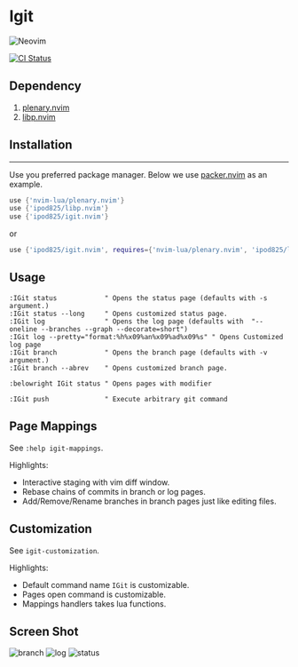 Igit
=============
![Neovim](https://img.shields.io/badge/NeoVim-%2357A143.svg?&style=for-the-badge&logo=neovim&logoColor=white)

[![CI Status](https://github.com/ipod825/igit.nvim/workflows/CI/badge.svg?branch=main)](https://github.com/ipod825/igit.nvim/actions)

## Dependency
1. [plenary.nvim](https://github.com/nvim-lua/plenary.nvim)
2. [libp.nvim](https://github.com/ipod825/libp.nvim)

## Installation
------------

Use you preferred package manager. Below we use [packer.nvim](https://github.com/wbthomason/packer.nvim) as an example.

```lua
use {'nvim-lua/plenary.nvim'}
use {'ipod825/libp.nvim'}
use {'ipod825/igit.nvim'}
```
or

```lua
use {'ipod825/igit.nvim', requires={'nvim-lua/plenary.nvim', 'ipod825/libp.nvim'}}
```

## Usage
```vim
:IGit status            " Opens the status page (defaults with -s argument.)
:IGit status --long     " Opens customized status page. 
:IGit log               " Opens the log page (defaults with  "--oneline --branches --graph --decorate=short")
:IGit log --pretty="format:%h%x09%an%x09%ad%x09%s" " Opens Customized log page
:IGit branch            " Opens the branch page (defaults with -v argument.)
:IGit branch --abrev    " Opens customized branch page.

:belowright IGit status " Opens pages with modifier

:IGit push              " Execute arbitrary git command
```

## Page Mappings
See `:help igit-mappings`. 

Highlights:
- Interactive staging with vim diff window.
- Rebase chains of commits in branch or log pages.
- Add/Remove/Rename branches in branch pages just like editing files.

## Customization
See `igit-customization`.

Highlights:
- Default command name `IGit` is customizable.
- Pages open command is customizable.
- Mappings handlers takes lua functions.


## Screen Shot
![branch](https://raw.githubusercontent.com/ipod825/igit.nvim/main/screenshots/branch.gif)
![log](https://raw.githubusercontent.com/ipod825/igit.nvim/main/screenshots/log.gif)
![status](https://raw.githubusercontent.com/ipod825/igit.nvim/main/screenshots/status.gif)
